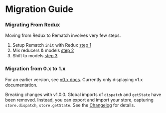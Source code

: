 # Migration Guide

### Migrating From Redux <a id="migrating-from-redux"></a>

Moving from Redux to Rematch involves very few steps.

1. Setup Rematch `init` with Redux [step 1](https://codesandbox.io/s/yw2wy1q929)
2. Mix reducers & models [step 2](https://codesandbox.io/s/9yk6rjok1r)
3. Shift to models [step 3](https://codesandbox.io/s/mym2x8m7v9)

### Migration from 0.x to 1.x <a id="migration-from-0x-to-1x"></a>

For an earlier version, see [v0.x docs](https://github.com/rematch/rematch/tree/v0). Currently only displaying v1.x documentation.

Breaking changes with v1.0.0. Global imports of `dispatch` and `getState` have been removed. Instead, you can export and import your store, capturing `store.dispatch`, `store.getState`. See the [Changelog](https://github.com/rematch/rematch/blob/master/CHANGELOG.md) for details.
